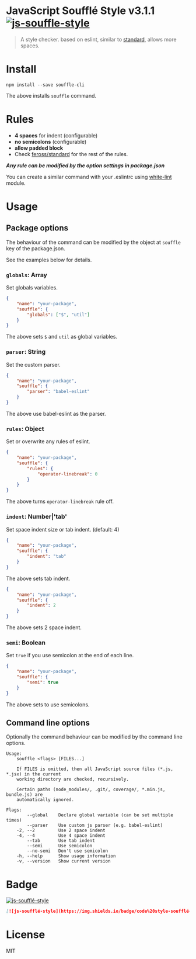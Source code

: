 # JavaScript Soufflé Style v3.1.1 [![js-souffle-style](https://img.shields.io/badge/code%20style-soufflé-brightgreen.svg)](https://github.com/kt3k/souffle)

> A style checker. based on eslint, similar to [standard](https://github.com/feross/standard), allows more spaces.

# Install

```
npm install --save souffle-cli
```

The above installs `souffle` command.

# Rules

- **4 spaces** for indent (configurable)
- **no semicolons** (configurable)
- **allow padded block**
- Check [feross/standard](https://github.com/feross/standard) for the rest of the rules.

***Any rule can be modified by the option settings in package.json***

You can create a similar command with your .eslintrc using [white-lint](https://github.com/kt3k/white-lint) module.

# Usage

## Package options

The behaviour of the command can be modified by the object at `souffle` key of the package.json.

See the examples below for details.

### `globals`: Array<String>

Set globals variables.

```json
{
    "name": "your-package",
    "souffle": {
        "globals": ["$", "util"]
    }
}
```

The above sets `$` and `util` as global variables.


### `parser`: String

Set the custom parser.

```json
{
    "name": "your-package",
    "souffle": {
        "parser": "babel-eslint"
    }
}
```

The above use babel-eslint as the parser.

### `rules`: Object

Set or overwrite any rules of eslint.

```json
{
    "name": "your-package",
    "souffle": {
        "rules": {
            "operator-linebreak": 0
        }
    }
}
```

The above turns `operator-linebreak` rule off.

### `indent`: Number|'tab'

Set space indent size or tab indent. (default: 4)

```json
{
    "name": "your-package",
    "souffle": {
        "indent": "tab"
    }
}
```

The above sets tab indent.

```json
{
    "name": "your-package",
    "souffle": {
        "indent": 2
    }
}
```

The above sets 2 space indent.

### `semi`: Boolean

Set `true` if you use semicolon at the end of each line.

```json
{
    "name": "your-package",
    "souffle": {
        "semi": true
    }
}
```

The above sets to use semicolons.

## Command line options

Optionally the command behaviour can be modified by the command line options.

```
Usage:
    souffle <flags> [FILES...]

    If FILES is omitted, then all JavaScript source files (*.js, *.jsx) in the current
    working directory are checked, recursively.

    Certain paths (node_modules/, .git/, coverage/, *.min.js, bundle.js) are
    automatically ignored.

Flags:
        --global    Declare global variable (can be set multiple times)
        --parser    Use custom js parser (e.g. babel-eslint)
    -2, --2         Use 2 space indent
    -4, --4         Use 4 space indent
        --tab       Use tab indent
        --semi      Use semicolon
        --no-semi   Don't use semicolon
    -h, --help      Show usage information
    -v, --version   Show current version
```

# Badge

[![js-soufflé-style](https://img.shields.io/badge/code%20style-soufflé-brightgreen.svg)](https://github.com/kt3k/souffle)

```md
[![js-soufflé-style](https://img.shields.io/badge/code%20style-soufflé-brightgreen.svg)](https://github.com/kt3k/souffle)
```


# License

MIT
